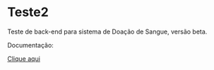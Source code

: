 # Teste2
Teste de back-end para sistema de Doação de Sangue, versão beta.

Documentação:

<a href="http://localhost:8080/swagger-ui.html#/" target="_blank">Clique aqui</a>
